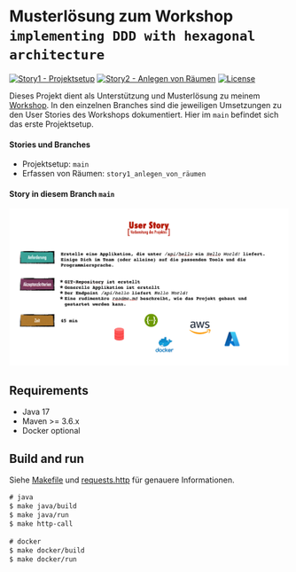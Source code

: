 # Musterlösung zum Workshop `implementing DDD with hexagonal architecture`

[![Story1 - Projektsetup](https://github.com/larmic/workshop_ddd_implementing_hexagonal_architecture/actions/workflows/story1.yml/badge.svg)](https://github.com/larmic/workshop_ddd_implementing_hexagonal_architecture/actions/workflows/story1.yml)
[![Story2 - Anlegen von Räumen](https://github.com/larmic/workshop_ddd_implementing_hexagonal_architecture/actions/workflows/story2.yml/badge.svg)](https://github.com/larmic/workshop_ddd_implementing_hexagonal_architecture/actions/workflows/story2.yml)
[![License](https://img.shields.io/badge/License-Apache%202.0-blue.svg)](https://opensource.org/licenses/Apache-2.0)

Dieses Projekt dient als Unterstützung und Musterlösung zu meinem [Workshop](misc/presentation/workshop_folien.pdf). 
In den einzelnen Branches sind die jeweiligen Umsetzungen zu den User Stories des Workshops dokumentiert. 
Hier im `main` befindet sich das erste Projektsetup.

#### Stories und Branches
* Projektsetup: ```main```
* Erfassen von Räumen: `story1_anlegen_von_räumen`

#### Story in diesem Branch ```main```

![Story1 - Projektsetup](misc/stories/story1_projekt_setup.png)

## Requirements

* Java 17
* Maven >= 3.6.x
* Docker optional

## Build and run

Siehe [Makefile](Makefile) und [requests.http](requests.http) für genauere Informationen.

```shell
# java 
$ make java/build
$ make java/run
$ make http-call

# docker
$ make docker/build
$ make docker/run
```